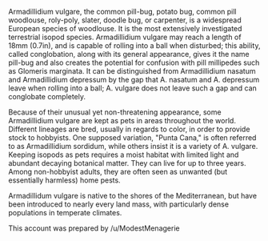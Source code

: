 Armadillidium vulgare, the common pill-bug, potato bug, common pill woodlouse, roly-poly, slater, doodle bug, or carpenter, is a widespread European species of woodlouse. It is the most extensively investigated terrestrial isopod species. Armadillidium vulgare may reach a length of 18mm (0.7in), and is capable of rolling into a ball when disturbed; this ability, called conglobation, along with its general appearance, gives it the name pill-bug and also creates the potential for confusion with pill millipedes such as Glomeris marginata. It can be distinguished from Armadillidium nasatum and Armadillidium depressum by the gap that A. nasatum and A. depressum leave when rolling into a ball; A. vulgare does not leave such a gap and can conglobate completely.

Because of their unusual yet non-threatening appearance, some Armadillidium vulgare are kept as pets in areas throughout the world. Different lineages are bred, usually in regards to color, in order to provide stock to hobbyists. One supposed variation, "Punta Cana," is often referred to as Armadillidium sordidum, while others insist it is a variety of A. vulgare. Keeping isopods as pets requires a moist habitat with limited light and abundant decaying botanical matter. They can live for up to three years. Among non-hobbyist adults, they are often seen as unwanted (but essentially harmless) home pests.

Armadillidum vulgare is native to the shores of the Mediterranean, but have been introduced to nearly every land mass, with particularly dense populations in temperate climates.

This account was prepared by /u/ModestMenagerie